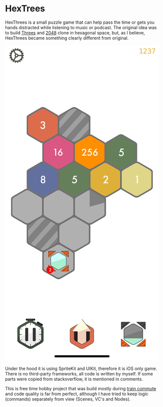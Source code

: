 # HexTrees

HexThrees is a small puzzle game that can help pass the time or gets you hands distracted while listening to music or podcast. The original idea was to build [Threes](https://apps.apple.com/us/app/threes/id779157948) and [2048](https://apps.apple.com/us/app/2048/id840919914) clone in hexagonal space, but, as I believe, HexThrees became something clearly different from original.

![screenshot](screenshot_01.jpeg)

Under the hood it is using SpriteKit and UIKit, therefore it is iOS only game. There is no third-party frameworks, all code is written by myself. If some parts were copied from stackoverflow, it is mentioned in comments.  

This is free time hobby project that was build mostly during  [train commute](https://www.hvv.de/en) and code quality is far from perfect, although I have tried to keep logic (commands) separately from view (Scenes, VC's and Nodes). 
